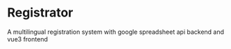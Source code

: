 # Registrator
A multilingual registration system with google spreadsheet api backend and vue3 frontend
